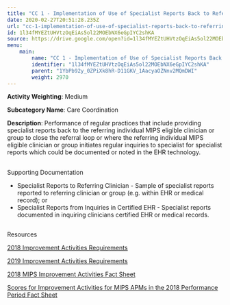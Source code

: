 ```yaml
---
title: "CC 1 - Implementation of Use of Specialist Reports Back to Referring Clinician or Group to Close Referral Loop"
date: 2020-02-27T20:51:28.235Z
url: "cc-1-implementation-of-use-of-specialist-reports-back-to-referring-clinician-or-group-to-close-refer.md"
id: 1l34fMYEZtUHVtzOqEiAs5ol22MOEbNX6eGpIYC2shKA
source: https://drive.google.com/open?id=1l34fMYEZtUHVtzOqEiAs5ol22MOEbNX6eGpIYC2shKA
menu:
    main:
        name: "CC 1 - Implementation of Use of Specialist Reports Back to Referring Clinician or Group to Close Referral Loop"
        identifier: "1l34fMYEZtUHVtzOqEiAs5ol22MOEbNX6eGpIYC2shKA"
        parent: "1YbPb92y_0ZPiXk8hR-D11GKV_1AacyaOZNnv2MQmDWI"
        weight: 2970
---
```









**Activity Weighting**: Medium

**Subcategory Name**: Care Coordination

**Description**: Performance of regular practices that include providing specialist reports back to the referring individual MIPS eligible clinician or group to close the referral loop or where the referring individual MIPS eligible clinician or group initiates regular inquiries to specialist for specialist reports which could be documented or noted in the EHR technology.







## 

Supporting Documentation

* Specialist Reports to Referring Clinician - Sample of specialist reports reported to referring clinician or group (e.g. within EHR or medical record); or 
* Specialist Reports from Inquiries in Certified EHR - Specialist reports documented in inquiring clinicians certified EHR or medical records.







## 

Resources

[2018 Improvement Activities Requirements](https://qpp.cms.gov/mips/improvement-activities?py=2018)

[2019 Improvement Activities Requirements](https://qpp.cms.gov/mips/improvement-activities?py=2019)

[2018 MIPS Improvement Activities Fact Sheet](https://qpp.cms.gov/resource/2018%20MIPS%20Improvement%20Activities%20Fact%20Sheet)

[Scores for Improvement Activities for MIPS APMs in the 2018 Performance Period Fact Sheet](https://qpp.cms.gov/resource/2018%20MIPS%20APMs%20improvement%20Activities%20scores%20fact%20sheet)

